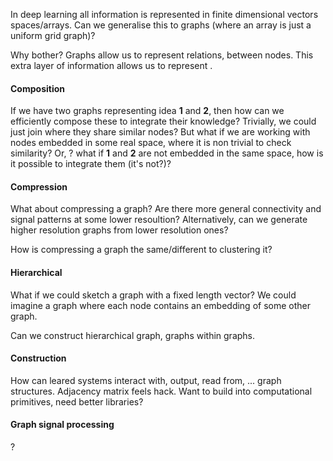 In deep learning all information is represented in finite dimensional vectors spaces/arrays. Can we generalise this to graphs (where an array is just
 a uniform grid graph)?

Why bother? Graphs allow us to represent relations, between nodes. This extra layer of information allows us to represent .

#### Composition

If we have two graphs representing idea __1__ and __2__, then how can we efficiently compose these to integrate their knowledge?
Trivially, we could just join where they share similar nodes? But what if we are working with nodes embedded in some real space, where it is non trivial to check similarity? Or, ? what if __1__ and __2__ are not embedded in the same space, how is it possible to integrate them (it's not?)?

#### Compression

What about compressing a graph? Are there more general connectivity and signal patterns at some lower resoultion? Alternatively, can we generate higher resolution graphs from lower resolution ones? 

How is compressing a graph the same/different to clustering it?

#### Hierarchical

What if we could sketch a graph with a fixed length vector? We could imagine a graph where each node contains an embedding of some other graph. 

Can we construct hierarchical graph, graphs within graphs.
  
#### Construction

How can leared systems interact with, output, read from, ... graph structures. Adjacency matrix feels hack. Want to build into computational primitives, need better libraries?

#### Graph signal processing

?
